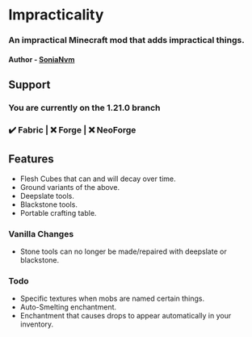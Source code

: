 # Impracticality
### An impractical Minecraft mod that adds impractical things.
#### **Author** - [SoniaNvm](https://namemc.com/profile/SoniaNvm)
## Support
### You are currently on the 1.21.0 branch
### ✔️ Fabric | ❌ Forge | ❌ NeoForge 
## Features
- Flesh Cubes that can and will decay over time.
- Ground variants of the above.
- Deepslate tools.
- Blackstone tools.
- Portable crafting table.
### Vanilla Changes
- Stone tools can no longer be made/repaired with deepslate or blackstone.
### Todo
- Specific textures when mobs are named certain things.
- Auto-Smelting enchantment.
- Enchantment that causes drops to appear automatically in your inventory.
